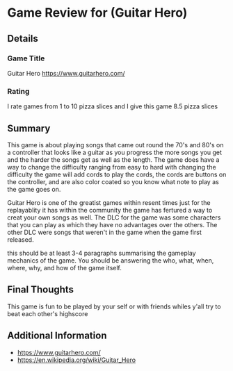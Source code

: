 # Game Review for (Guitar Hero)

## Details

### Game Title
Guitar Hero https://www.guitarhero.com/

### Rating
I rate games from 1 to 10 pizza slices and I give this game 8.5 pizza slices

## Summary
This game is about playing songs that came out round the 70's and 80's on a controller that looks like a guitar as you progress the more songs you get and the harder the songs get as well as the length. The game does have a way to change the difficulty ranging from easy to hard with changing the difficulty the game will add cords to play the cords, the cords are buttons on the controller, and are also color coated so you know what note to play as the game goes on. 

Guitar Hero is one of the greatist games within resent times just for the replayablity it has within the community the game has fertured a way to creat your own songs as well. The DLC for the game was some characters that you can play as which they have no advantages over the others. The other DLC were songs that weren't in the game when the game first released.



this should be at least 3-4 paragraphs summarising the gameplay mechanics of the game. You should be answering the who, what, when, where, why, and how of the game itself.

## Final Thoughts
This game is fun to be played by your self or with friends whiles y'all try to beat each other's highscore 

## Additional Information
* https://www.guitarhero.com/
* https://en.wikipedia.org/wiki/Guitar_Hero
